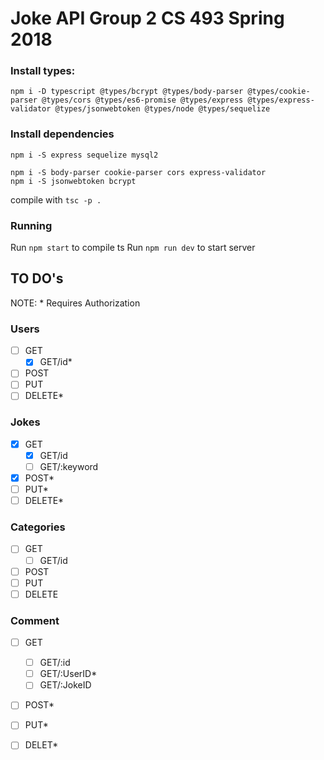 # Joke API Group 2 CS 493 Spring 2018

### Install types:
```
npm i -D typescript @types/bcrypt @types/body-parser @types/cookie-parser @types/cors @types/es6-promise @types/express @types/express-validator @types/jsonwebtoken @types/node @types/sequelize
```
### Install dependencies
`npm i -S express sequelize mysql2`
```
npm i -S body-parser cookie-parser cors express-validator
npm i -S jsonwebtoken bcrypt
```

compile with `tsc -p .`

### Running

Run `npm start` to compile ts
Run `npm run dev` to start server


## TO DO's

NOTE: * Requires Authorization

### Users
- [ ] GET
    - [x] GET/id*
- [ ] POST 
- [ ] PUT
- [ ] DELETE*

### Jokes
- [x] GET
    - [x] GET/id
    - [ ] GET/:keyword
- [x] POST*
- [ ] PUT*
- [ ] DELETE*

### Categories
- [ ] GET
    - [ ] GET/id    
- [ ] POST
- [ ] PUT
- [ ] DELETE

### Comment
- [ ] GET
    - [ ] GET/:id
    - [ ] GET/:UserID*
    - [ ] GET/:JokeID
- [ ] POST*
- [ ] PUT*
- [ ] DELET*


